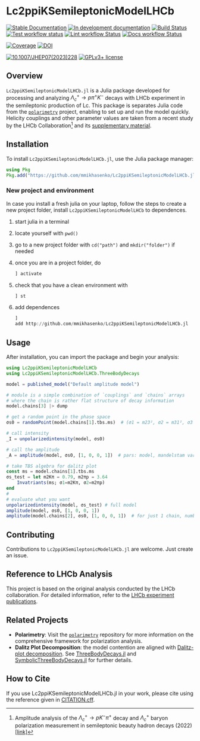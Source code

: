 # Lc2ppiKSemileptonicModelLHCb

[![Stable Documentation](https://img.shields.io/badge/docs-stable-blue.svg)](https://mmikhasenko.github.io/Lc2ppiKSemileptonicModelLHCb.jl/stable)
[![In development documentation](https://img.shields.io/badge/docs-dev-blue.svg)](https://mmikhasenko.github.io/Lc2ppiKSemileptonicModelLHCb.jl/dev)
[![Build Status](https://github.com/mmikhasenko/Lc2ppiKSemileptonicModelLHCb.jl/workflows/Test/badge.svg)](https://github.com/mmikhasenko/Lc2ppiKSemileptonicModelLHCb.jl/actions)
[![Test workflow status](https://github.com/mmikhasenko/Lc2ppiKSemileptonicModelLHCb.jl/actions/workflows/Test.yml/badge.svg?branch=main)](https://github.com/mmikhasenko/Lc2ppiKSemileptonicModelLHCb.jl/actions/workflows/Test.yml?query=branch%3Amain)
[![Lint workflow Status](https://github.com/mmikhasenko/Lc2ppiKSemileptonicModelLHCb.jl/actions/workflows/Lint.yml/badge.svg?branch=main)](https://github.com/mmikhasenko/Lc2ppiKSemileptonicModelLHCb.jl/actions/workflows/Lint.yml?query=branch%3Amain)
[![Docs workflow Status](https://github.com/mmikhasenko/Lc2ppiKSemileptonicModelLHCb.jl/actions/workflows/Docs.yml/badge.svg?branch=main)](https://github.com/mmikhasenko/Lc2ppiKSemileptonicModelLHCb.jl/actions/workflows/Docs.yml?query=branch%3Amain)

[![Coverage](https://codecov.io/gh/mmikhasenko/Lc2ppiKSemileptonicModelLHCb.jl/branch/main/graph/badge.svg)](https://codecov.io/gh/mmikhasenko/Lc2ppiKSemileptonicModelLHCb.jl)
[![DOI](https://zenodo.org/badge/DOI/FIXME)](https://doi.org/FIXME)

[![10.1007/JHEP07(2023)228](<https://zenodo.org/badge/doi/10.1007/JHEP07(2023)228.svg>)](<https://doi.org/10.1007/JHEP07(2023)228>)
[![GPLv3+ license](https://img.shields.io/badge/License-GPLv3+-blue.svg)](https://www.gnu.org/licenses/gpl-3.0-standalone.html)

## Overview

`Lc2ppiKSemileptonicModelLHCb.jl` is a Julia package developed for processing and analyzing $\Lambda^+_c \to p \pi^+ K^-$ decays with LHCb experiment in the semileptonic production of Lc. This package is separates Julia code from the [`polarimetry`](https://github.com/ComPWA/polarimetry) project, enabling to set up and run the model quickly.
Helicity couplings and other parameter values are taken from a recent study by the LHCb Collaboration[^1] and its [supplementary material](https://cds.cern.ch/record/2824328/files).

[^1]: Amplitude analysis of the $\Lambda^+_c \to p K^- \pi^+$ decay and $\Lambda^+_c$ baryon polarization measurement in semileptonic beauty hadron decays (2022) [[link]](https://inspirehep.net/literature/2132745)

## Installation

To install `Lc2ppiKSemileptonicModelLHCb.jl`, use the Julia package manager:

```julia
using Pkg
Pkg.add("https://github.com/mmikhasenko/Lc2ppiKSemileptonicModelLHCb.jl")  # this code
```

### New project and environment

In case you install a fresh julia on your laptop,
follow the steps to create a new project folder, install `Lc2ppiKSemileptonicModelLHCb` to dependences.

1. start julia in a terminal
2. locate yourself with `pwd()`
3. go to a new project folder with `cd("path")` and `mkdir("folder")` if needed
4. once you are in a project folder, do

    ```julia
    ] activate
    ```

5. check that you have a clean environment with

    ```julia
    ] st
    ```

6. add dependences

    ```julia
    ]
    add http://github.com/mmikhasenko/Lc2ppiKSemileptonicModelLHCb.jl
    ```

## Usage

After installation, you can import the package and begin your analysis:

```julia
using Lc2ppiKSemileptonicModelLHCb
using Lc2ppiKSemileptonicModelLHCb.ThreeBodyDecays

model = published_model("Default amplitude model")

# module is a simple combination of `couplings` and `chains` arrays
# where the chain is rather flat structure of decay information
model.chains[3] |> dump

# get a random point in the phase space
σs0 = randomPoint(model.chains[1].tbs.ms)  # (σ1 = m23², σ2 = m31², σ3 = m12²)

# call intensity
_I = unpolarizedintensity(model, σs0)

# call the amplitude
_A = amplitude(model, σs0, [1, 0, 0, 1])  # pars: model, mandelstam variables, helicity values

# take TBS algebra for dalitz plot
const ms = model.chains[1].tbs.ms
σs_test = let m2Kπ = 0.79, m2πp = 3.64
    Invatriants(ms; σ1=m2Kπ, σ2=m2πp)
end
#
# evaluate what you want
unpolarizedintensity(model, σs_test) # full model
amplitude(model, σs0, [1, 0, 0, 1])
amplitude(model.chains[2], σs0, [1, 0, 0, 1])  # for just 1 chain, number 2
```

## Contributing

Contributions to `Lc2ppiKSemileptonicModelLHCb.jl` are welcome. Just create an issue.

## Reference to LHCb Analysis

This project is based on the original analysis conducted by the LHCb collaboration. For detailed information, refer to the [LHCb experiment publications](https://lhcb-public.web.cern.ch/en/Publications/en).

## Related Projects

- **Polarimetry**: Visit the [`polarimetry`](https://github.com/ComPWA/polarimetry) repository for more information on the comprehensive framework for polarization analysis.
- **Dalitz Plot Decomposition**: the model contention are aligned with [Dalitz-plot decomposition](https://journals.aps.org/prd/abstract/10.1103/PhysRevD.101.034033).
  See [ThreeBodyDecays.jl](https://github.com/mmikhasenko/ThreeBodyDecays.jl) and [SymbolicThreeBodyDecays.jl](https://github.com/mmikhasenko/SymbolicThreeBodyDecays.jl) for further details.

## How to Cite

If you use Lc2ppiKSemileptonicModelLHCb.jl in your work, please cite using the reference given in [CITATION.cff](https://github.com/mmikhasenko/Lc2ppiKSemileptonicModelLHCb.jl/blob/main/CITATION.cff).
